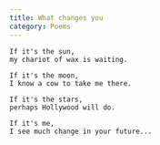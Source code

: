 ```yaml
---
title: What changes you
category: Poems
---
```


    If it's the sun,
    my chariot of wax is waiting.

    If it's the moon,
    I know a cow to take me there.

    If it's the stars,
    perhaps Hollywood will do.

    If it's me,
    I see much change in your future...


